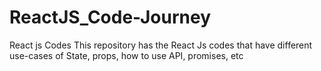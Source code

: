 # ReactJS_Code-Journey
React js Codes
This repository has the React Js codes that have different use-cases of State, props, how to use API, promises, etc 
